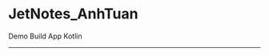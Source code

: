# JetNotes_AnhTuan
Demo Build App Kotlin

<p align="center">
<!--   <img src="https://i.ibb.co/2F5BV3j/homework.png" width="100%" alt="accessibility text"> -->
</p>
<hr>
<p>
<!-- <img src="https://i.ibb.co/Ms3CvMz/drawer.png" width="350" alt="accessibility text"> -->
</p>

